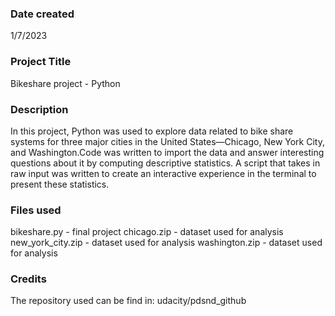 ### Date created
1/7/2023

### Project Title
Bikeshare project - Python

### Description
In this project, Python was used to explore data related to bike share systems for three major cities in the United States—Chicago, New York City, and Washington.Code was written to import the data and answer interesting questions about it by computing descriptive statistics. A script that takes in raw input was written to create an interactive experience in the terminal to present these statistics.

### Files used
bikeshare.py - final project
chicago.zip - dataset used for analysis 
new_york_city.zip - dataset used for analysis 
washington.zip - dataset used for analysis 

### Credits
 The repository used can be find in: udacity/pdsnd_github

